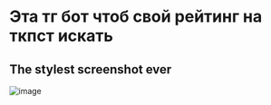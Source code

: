 # Эта тг бот чтоб свой рейтинг на ткпст искать

**The stylest screenshot ever**
-----------------------------------------------------------------------------------------

![image](https://github.com/user-attachments/assets/45c9887a-b457-4d82-854c-d5a3a9688bd8)
